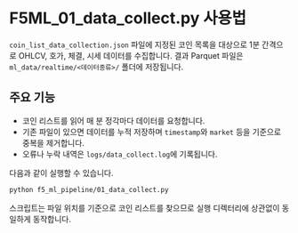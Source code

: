 # F5ML_01_data_collect.py 사용법

`coin_list_data_collection.json` 파일에 지정된 코인 목록을 대상으로 1분 간격으로
OHLCV, 호가, 체결, 시세 데이터를 수집합니다. 결과 Parquet 파일은
`ml_data/realtime/<데이터종류>/` 폴더에 저장됩니다.

## 주요 기능
- 코인 리스트를 읽어 매 분 정각마다 데이터를 요청합니다.
- 기존 파일이 있으면 데이터를 누적 저장하며 `timestamp`와 `market` 등을 기준으로
  중복을 제거합니다.
- 오류나 누락 내역은 `logs/data_collect.log`에 기록됩니다.

다음과 같이 실행할 수 있습니다.
```bash
python f5_ml_pipeline/01_data_collect.py
```
스크립트는 파일 위치를 기준으로 코인 리스트를 찾으므로 실행 디렉터리에 상관없이
동일하게 동작합니다.
